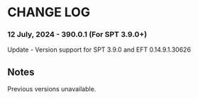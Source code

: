 # CHANGE LOG



### 12 July, 2024 - 390.0.1 (For SPT 3.9.0+)

Update - Version support for SPT 3.9.0 and EFT 0.14.9.1.30626</br>



## Notes

Previous versions unavailable.